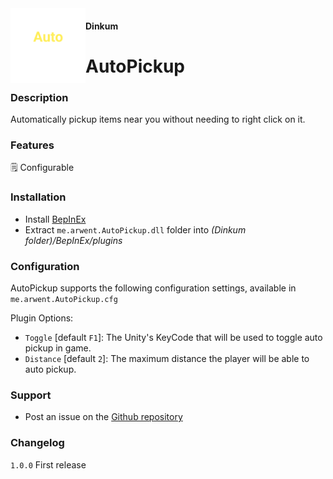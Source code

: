 <img width="120" height="120" align="left" src="./.assets/logo.png" alt="AutoPickup Logo">

#### Dinkum

# AutoPickup

### Description

Automatically pickup items near you without needing to right click on it.

### Features
🗒️ Configurable

### Installation
- Install [BepInEx](https://builds.bepinex.dev/projects/bepinex_be/572/BepInEx_UnityMono_x64_9c2b17f_6.0.0-be.572.zip)
- Extract ``me.arwent.AutoPickup.dll`` folder into _(Dinkum folder)/BepInEx/plugins_

### Configuration
AutoPickup supports the following configuration settings, available in `me.arwent.AutoPickup.cfg`

Plugin Options:
- `Toggle` [default `F1`]: The Unity's KeyCode that will be used to toggle auto pickup in game.
- `Distance` [default `2`]: The maximum distance the player will be able to auto pickup.

### Support
- Post an issue on the [Github repository](https://github.com/jokeruarwentto/AutoPickup)

### Changelog
`1.0.0` First release